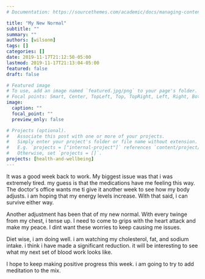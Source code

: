 ```yaml
---
# Documentation: https://sourcethemes.com/academic/docs/managing-content/

title: "My New Normal"
subtitle: ""
summary: ""
authors: [wilsonm]
tags: []
categories: []
date: 2019-11-17T21:12:50-05:00
lastmod: 2019-11-17T21:13:04-05:00
featured: false
draft: false

# Featured image
# To use, add an image named `featured.jpg/png` to your page's folder.
# Focal points: Smart, Center, TopLeft, Top, TopRight, Left, Right, BottomLeft, Bottom, BottomRight.
image:
  caption: ""
  focal_point: ""
  preview_only: false

# Projects (optional).
#   Associate this post with one or more of your projects.
#   Simply enter your project's folder or file name without extension.
#   E.g. `projects = ["internal-project"]` references `content/project/deep-learning/index.md`.
#   Otherwise, set `projects = []`.
projects: [health-and-wellbeing]
---
```

It was a good week back to work. My biggest issue was that i was extremely tired. my guess is that the medications have me feeling this way. The doctor's office wants me ti give it another week to see how my body adjusts. i am hoping that my energy levels increase. With that said, i can survive either way. 

Another adjustment has been that of my new normal. With every twinge from my chest, i tense up. I need to come to grips with the heart attack and make my peace. I dint want these worries to keep causing me issues. 

Diet wise, i am doing well. i am watching my cholesterol, fat, and sodium intake. i think i have made a significant reduction. it will be interesting to see what my next set of blood work looks like. 

I hope to keep making positive progress this week. i am going to try to add meditation to the mix. 

